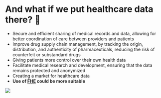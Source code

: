 # And what if we put healthcare data there? 🤔

<div grid="~ cols-2 gap-2" m="t-2">
<div>

- Secure and efficient sharing of medical records and data, allowing for better coordination of care between providers and patients
- Improve drug supply chain management, by tracking the origin, distribution, and authenticity of pharmaceuticals, reducing the risk of counterfeit or substandard drugs
- Giving patients more control over their own health data
- Facilitate medical research and development, ensuring that the data remains protected and anonymized
- Creating a market for healthcare data
- **Use of [FHE](https://github.com/google/fully-homomorphic-encryption) could be more suitable**

</div>
<div>
  <img border="rounded" src="/nursing-doctor.gif">
</div>
  
</div>